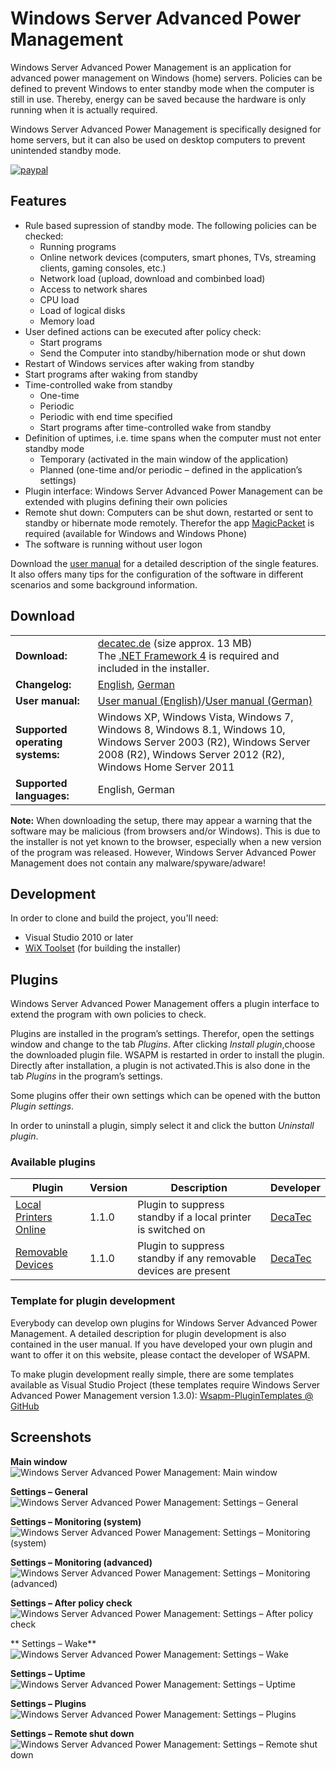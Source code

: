 # Windows Server Advanced Power Management

Windows Server Advanced Power Management is an application for advanced power management on Windows (home) servers. Policies can be defined to prevent Windows to enter standby mode when the computer is still in use. Thereby, energy can be saved because the hardware is only running when it is actually required.

Windows Server Advanced Power Management is specifically designed for home servers, but it can also be used on desktop computers to prevent unintended standby mode.

[![paypal](https://www.paypalobjects.com/en_US/i/btn/btn_donateCC_LG.gif)](https://www.paypal.com/cgi-bin/webscr?cmd=_s-xclick&hosted_button_id=JVKUJE26S27Y2)

## Features
- Rule based supression of standby mode. The following policies can be checked:
  - Running programs
  - Online network devices (computers, smart phones, TVs, streaming clients, gaming consoles, etc.)
  - Network load (upload, download and combinbed load)
  - Access to network shares
  - CPU load
  - Load of logical disks
  - Memory load
- User defined actions can be executed after policy check:
  - Start programs
  - Send the Computer into standby/hibernation mode or shut down
- Restart of Windows services after waking from standby
- Start programs after waking from standby
- Time-controlled wake from standby
  - One-time
  - Periodic
  - Periodic with end time specified
  - Start programs after time-controlled wake from standby
- Definition of uptimes, i.e. time spans when the computer must not enter standby mode
  - Temporary (activated in the main window of the application)
  - Planned (one-time and/or periodic – defined in the application’s settings)
- Plugin interface: Windows Server Advanced Power Management can be extended with plugins defining their own policies
- Remote shut down: Computers can be shut down, restarted or sent to standby or hibernate mode remotely. Therefor the app [MagicPacket](https://decatec.de/software/magicpacket_en/) is required (available for Windows and Windows Phone)
- The software is running without user logon

Download the [user manual](https://decatec.de/?ddownload=1087) for a detailed description of the single features. It also offers many tips for the configuration of the software in different scenarios and some background information.

## Download
| | |
| - | - |
| **Download:** | [decatec.de](https://decatec.de/software/windows-server-advanced-power-management_en/) (size approx. 13 MB) <br />The [.NET Framework 4](http://www.microsoft.com/en-us/download/details.aspx?id=24872) is required and included in the installer. |
| **Changelog:** | [English](https://decatec.de/downloads/wsapm/changelog/Changelog_en.txt), [German](https://decatec.de/downloads/wsapm/changelog/Changelog_de.txt) |
| **User manual:** | [User manual (English)](https://decatec.de/?ddownload=1087)/[User manual (German)](https://decatec.de/?ddownload=1086) |
| **Supported operating systems:** | Windows XP, Windows Vista, Windows 7, Windows 8, Windows 8.1, Windows 10, Windows Server 2003 (R2), Windows Server 2008 (R2), Windows Server 2012 (R2), Windows Home Server 2011 |
| **Supported languages:** | English, German |

**Note:**
When downloading the setup, there may appear a warning that the software may be malicious (from browsers and/or Windows). This is due to the installer is not yet known to the browser, especially when a new version of the program was released.
However, Windows Server Advanced Power Management does not contain any malware/spyware/adware!

## Development
In order to clone and build the project, you'll need:
- Visual Studio 2010 or later
- [WiX Toolset](http://wixtoolset.org/) (for building the installer)

## Plugins
Windows Server Advanced Power Management offers a plugin interface to extend the program with own policies to check.

Plugins are installed in the program’s settings. Therefor, open the settings window and change to the tab *Plugins*. After clicking *Install plugin*,choose the downloaded plugin file. WSAPM is restarted in order to install the plugin. Directly after installation, a plugin is not activated.This is also done in the tab *Plugins* in the program’s settings.

Some plugins offer their own settings which can be opened with the button *Plugin settings*.

In order to uninstall a plugin, simply select it and click the button *Uninstall plugin*.

### Available plugins
| Plugin | Version | Description | Developer |
| - | - | - | - |
| [Local Printers Online](https://github.com/DecaTec/Wsapm-LocalPrintersOnline) | 1.1.0 | Plugin to suppress standby if a local printer is switched on | [DecaTec](https://decatec.de) | 
| [Removable Devices](https://github.com/DecaTec/Wsapm-RemovableDevices) | 1.1.0 | Plugin to suppress standby if any removable devices are present | [DecaTec](https://decatec.de) | 

### Template for plugin development
Everybody can develop own plugins for Windows Server Advanced Power Management. A detailed description for plugin development is also contained in the user manual.
If you have developed your own plugin and want to offer it on this website, please contact the developer of WSAPM.

To make plugin development really simple, there are some templates available as Visual Studio Project (these templates require Windows Server Advanced Power Management version 1.3.0): [Wsapm-PluginTemplates @ GitHub](https://github.com/DecaTec/Wsapm-PluginTemplates)

## Screenshots

**Main window**
![Windows Server Advanced Power Management: Main window](/Doc/en/Screenshots/Main_Window.png "Windows Server Advanced Power Management: Main window")

**Settings – General**
![Windows Server Advanced Power Management: Settings – General](/Doc/en/Screenshots/Settings_General.png "Windows Server Advanced Power Management: Settings – General")

**Settings – Monitoring (system)**
![Windows Server Advanced Power Management: Settings – Monitoring (system)](/Doc/en/Screenshots/Settings_MonitoringSystem.png "Windows Server Advanced Power Management: Settings – Monitoring (system)")

**Settings – Monitoring (advanced)**
![Windows Server Advanced Power Management: Settings – Monitoring (advanced)](/Doc/en/Screenshots/Settings_MonitoringAdvanced.png "Windows Server Advanced Power Management: Settings – Monitoring (advanced)")


**Settings – After policy check**
![Windows Server Advanced Power Management: Settings – After policy check](/Doc/en/Screenshots/Settings_AfterPolicyCheck.png "Windows Server Advanced Power Management: Settings – After policy check")

** Settings – Wake**
![Windows Server Advanced Power Management: Settings – Wake](/Doc/en/Screenshots/Settings_Wake.png "Windows Server Advanced Power Management: Settings – Wake")

**Settings – Uptime**
![Windows Server Advanced Power Management: Settings – Uptime](/Doc/en/Screenshots/Settings_Uptime.png "Windows Server Advanced Power Management: Settings – Uptime")

**Settings – Plugins**
![Windows Server Advanced Power Management: Settings – Plugins](/Doc/en/Screenshots/Settings_Plugins.png "Windows Server Advanced Power Management: Settings – Plugins")

**Settings – Remote shut down**
![Windows Server Advanced Power Management: Settings – Remote shut down](/Doc/en/Screenshots/Settings_RemoteShutdown.png "Windows Server Advanced Power Management: Settings – Remote shut down")
